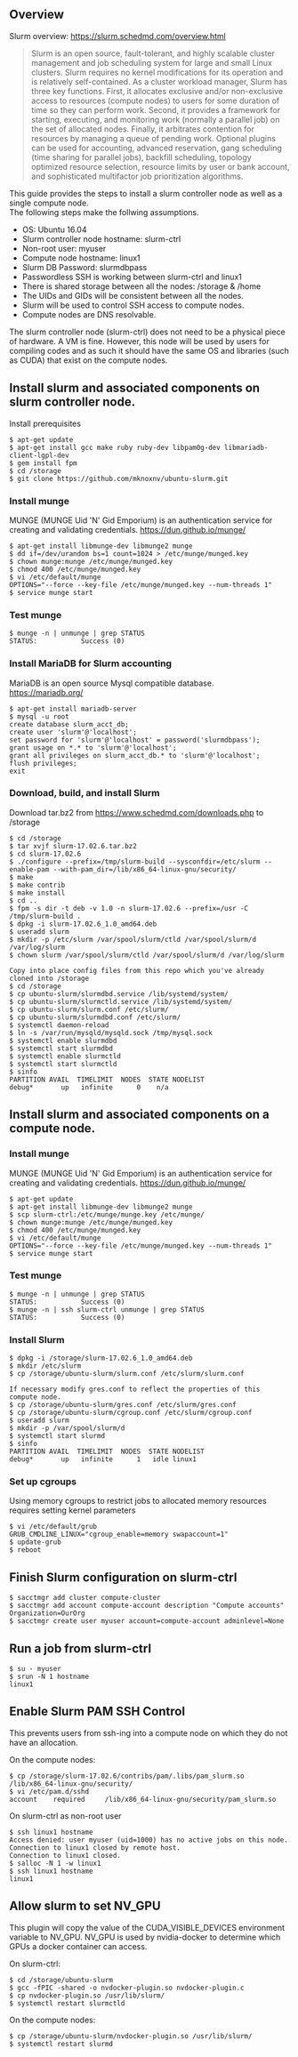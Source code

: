 ## Overview

Slurm overview: https://slurm.schedmd.com/overview.html

> Slurm is an open source, fault-tolerant, and highly scalable cluster management and job scheduling system for large and small Linux clusters. Slurm requires no kernel modifications for its operation and is relatively self-contained. As a cluster workload manager, Slurm has three key functions. First, it allocates exclusive and/or non-exclusive access to resources (compute nodes) to users for some duration of time so they can perform work. Second, it provides a framework for starting, executing, and monitoring work (normally a parallel job) on the set of allocated nodes. Finally, it arbitrates contention for resources by managing a queue of pending work. Optional plugins can be used for accounting, advanced reservation, gang scheduling (time sharing for parallel jobs), backfill scheduling, topology optimized resource selection, resource limits by user or bank account, and sophisticated multifactor job prioritization algorithms.

This guide provides the steps to install a slurm controller node as well as a single compute node.  
The following steps make the follwing assumptions.
* OS: Ubuntu 16.04
* Slurm controller node hostname: slurm-ctrl
* Non-root user: myuser
* Compute node hostname: linux1
* Slurm DB Password: slurmdbpass
* Passwordless SSH is working between slurm-ctrl and linux1
* There is shared storage between all the nodes: /storage & /home
* The UIDs and GIDs will be consistent between all the nodes.
* Slurm will be used to control SSH access to compute nodes.
* Compute nodes are DNS resolvable.

The slurm controller node (slurm-ctrl) does not need to be a physical piece of hardware.  A VM is fine.  However, this node will be used by users for compiling codes and as such it should have the same OS and libraries (such as CUDA) that exist on the compute nodes.

## Install slurm and associated components on slurm controller node.
Install prerequisites 
```console
$ apt-get update
$ apt-get install gcc make ruby ruby-dev libpam0g-dev libmariadb-client-lgpl-dev
$ gem install fpm
$ cd /storage
$ git clone https://github.com/mknoxnv/ubuntu-slurm.git
```

### Install munge
MUNGE (MUNGE Uid 'N' Gid Emporium) is an authentication service for creating and validating credentials.
https://dun.github.io/munge/
```console
$ apt-get install libmunge-dev libmunge2 munge
$ dd if=/dev/urandom bs=1 count=1024 > /etc/munge/munged.key
$ chown munge:munge /etc/munge/munged.key
$ chmod 400 /etc/munge/munged.key
$ vi /etc/default/munge
OPTIONS="--force --key-file /etc/munge/munged.key --num-threads 1"
$ service munge start
```

### Test munge
```console
$ munge -n | unmunge | grep STATUS
STATUS:           Success (0)
```

### Install MariaDB for Slurm accounting
MariaDB is an open source Mysql compatible database.
https://mariadb.org/
```console
$ apt-get install mariadb-server
$ mysql -u root
create database slurm_acct_db;
create user 'slurm'@'localhost';
set password for 'slurm'@'localhost' = password('slurmdbpass');
grant usage on *.* to 'slurm'@'localhost';
grant all privileges on slurm_acct_db.* to 'slurm'@'localhost';
flush privileges;
exit
```

### Download, build, and install Slurm
Download tar.bz2 from https://www.schedmd.com/downloads.php to /storage

```console
$ cd /storage
$ tar xvjf slurm-17.02.6.tar.bz2
$ cd slurm-17.02.6
$ ./configure --prefix=/tmp/slurm-build --sysconfdir=/etc/slurm --enable-pam --with-pam_dir=/lib/x86_64-linux-gnu/security/
$ make
$ make contrib
$ make install
$ cd ..
$ fpm -s dir -t deb -v 1.0 -n slurm-17.02.6 --prefix=/usr -C /tmp/slurm-build .
$ dpkg -i slurm-17.02.6_1.0_amd64.deb
$ useradd slurm 
$ mkdir -p /etc/slurm /var/spool/slurm/ctld /var/spool/slurm/d /var/log/slurm
$ chown slurm /var/spool/slurm/ctld /var/spool/slurm/d /var/log/slurm

Copy into place config files from this repo which you've already cloned into /storage
$ cd /storage
$ cp ubuntu-slurm/slurmdbd.service /lib/systemd/system/
$ cp ubuntu-slurm/slurmctld.service /lib/systemd/system/
$ cp ubuntu-slurm/slurm.conf /etc/slurm/
$ cp ubuntu-slurm/slurmdbd.conf /etc/slurm/
$ systemctl daemon-reload
$ ln -s /var/run/mysqld/mysqld.sock /tmp/mysql.sock
$ systemctl enable slurmdbd
$ systemctl start slurmdbd
$ systemctl enable slurmctld
$ systemctl start slurmctld
$ sinfo
PARTITION AVAIL  TIMELIMIT  NODES  STATE NODELIST
debug*       up   infinite      0    n/a
```
## Install slurm and associated components on a compute node.

### Install munge
MUNGE (MUNGE Uid 'N' Gid Emporium) is an authentication service for creating and validating credentials.
https://dun.github.io/munge/
```console
$ apt-get update
$ apt-get install libmunge-dev libmunge2 munge
$ scp slurm-ctrl:/etc/munge/munge.key /etc/munge/
$ chown munge:munge /etc/munge/munged.key
$ chmod 400 /etc/munge/munged.key
$ vi /etc/default/munge
OPTIONS="--force --key-file /etc/munge/munged.key --num-threads 1"
$ service munge start
```

### Test munge
```console
$ munge -n | unmunge | grep STATUS
STATUS:           Success (0)
$ munge -n | ssh slurm-ctrl unmunge | grep STATUS
STATUS:           Success (0)
```

### Install Slurm
```console
$ dpkg -i /storage/slurm-17.02.6_1.0_amd64.deb
$ mkdir /etc/slurm
$ cp /storage/ubuntu-slurm/slurm.conf /etc/slurm/slurm.conf

If necessary modify gres.conf to reflect the properties of this compute node.
$ cp /storage/ubuntu-slurm/gres.conf /etc/slurm/gres.conf
$ cp /storage/ubuntu-slurm/cgroup.conf /etc/slurm/cgroup.conf
$ useradd slurm
$ mkdir -p /var/spool/slurm/d
$ systemctl start slurmd
$ sinfo
PARTITION AVAIL  TIMELIMIT  NODES  STATE NODELIST
debug*       up   infinite      1   idle linux1
```

### Set up cgroups
Using memory cgroups to restrict jobs to allocated memory resources requires setting kernel parameters
```console
$ vi /etc/default/grub
GRUB_CMDLINE_LINUX="cgroup_enable=memory swapaccount=1"
$ update-grub
$ reboot
```

## Finish Slurm configuration on slurm-ctrl
```console
$ sacctmgr add cluster compute-cluster
$ sacctmgr add account compute-account description "Compute accounts" Organization=OurOrg
$ sacctmgr create user myuser account=compute-account adminlevel=None
```

## Run a job from slurm-ctrl
```console
$ su - myuser
$ srun -N 1 hostname
linux1
```

## Enable Slurm PAM SSH Control
This prevents users from ssh-ing into a compute node on which they do not have an allocation.

On the compute nodes:
```console
$ cp /storage/slurm-17.02.6/contribs/pam/.libs/pam_slurm.so /lib/x86_64-linux-gnu/security/
$ vi /etc/pam.d/sshd
account    required     /lib/x86_64-linux-gnu/security/pam_slurm.so
```

On slurm-ctrl as non-root user
```console
$ ssh linux1 hostname
Access denied: user myuser (uid=1000) has no active jobs on this node.
Connection to linux1 closed by remote host.
Connection to linux1 closed.
$ salloc -N 1 -w linux1
$ ssh linux1 hostname
linux1
```

## Allow slurm to set NV_GPU
This plugin will copy the value of the CUDA_VISIBLE_DEVICES environment variable to NV_GPU.  NV_GPU is used by nvidia-docker to determine which GPUs a docker container can access.

On slurm-ctrl:
```console
$ cd /storage/ubuntu-slurm
$ gcc -fPIC -shared -o nvdocker-plugin.so nvdocker-plugin.c
$ cp nvdocker-plugin.so /usr/lib/slurm/
$ systemctl restart slurmctld
```

On the compute nodes:
```console
$ cp /storage/ubuntu-slurm/nvdocker-plugin.so /usr/lib/slurm/
$ systemctl restart slurmd
```




